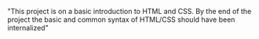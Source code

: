 "This project is on a basic introduction to HTML and CSS. 
By the end of the project the basic and common syntax of HTML/CSS should have been internalized" 
